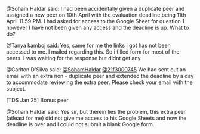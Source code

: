 @Soham Haldar said: I had been accidentally given a duplicate peer and assigned a new peer on 10th April with the evaluation deadline being 11th April 11:59 PM. I had asked for access to the Google Sheet for question 1 however I have not been given any access and the deadline is up. What to do?


@Tanya kamboj said: Yes, same for me the links i got has not been accessed to me. I mailed regarding this. So i filled form for most of the peers. I was waiting for the response but didnt get any.


@Carlton D'Silva said: [@SohamHaldar](/u/sohamhaldar) [@21f3000745](/u/21f3000745) We had sent out an email with an extra non \- duplicate peer and extended the deadline by a day to accommodate reviewing the extra peer. Please check your email with the subject.  

\[TDS Jan 25] Bonus peer


@Soham Haldar said: Yes sir, but therein lies the problem, this extra peer (atleast for me) did not give me access to his Google Sheets and now the deadline is over and I could not submit a blank Google form.

